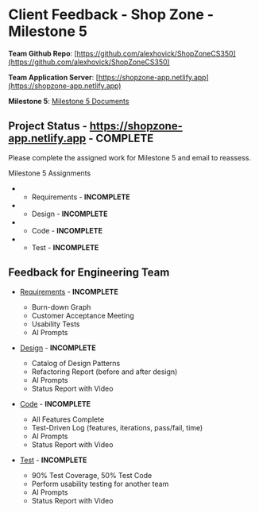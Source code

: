 # Client Feedback - Shop Zone - Milestone 5

**Team Github Repo**:  [https://github.com/alexhovick/ShopZoneCS350](https://github.com/alexhovick/ShopZoneCS350)

**Team Application Server**:  [https://shopzone-app.netlify.app](https://shopzone-app.netlify.app)

**Milestone 5**: [Milestone 5 Documents](https://github.com/alexhovick/ShopZoneCS350/tree/main/Documents/Milestone-5)


## Project Status - https://shopzone-app.netlify.app - **COMPLETE**

Please complete the assigned work for Milestone 5 and email to reassess.

Milestone 5 Assignments

*  - Requirements  - **INCOMPLETE**
*  - Design        - **INCOMPLETE**
*  - Code          - **INCOMPLETE**
*  - Test          - **INCOMPLETE**


## Feedback for Engineering Team

* [Requirements](https://github.com/alexhovick/ShopZoneCS350/tree/main/Documents/Milestone-5/Requirements) - **INCOMPLETE**
    * Burn-down Graph
    * Customer Acceptance Meeting
    * Usability Tests
    * AI Prompts

* [Design](https://github.com/alexhovick/ShopZoneCS350/tree/main/Documents/Milestone-5/Design) - **INCOMPLETE**
    * Catalog of Design Patterns
    * Refactoring Report (before and after design)
    * AI Prompts
    * Status Report with Video

* [Code](https://github.com/alexhovick/ShopZoneCS350/tree/main/Documents/Milestone-5/Code) - **INCOMPLETE**
    * All Features Complete
    * Test-Driven Log (features, iterations, pass/fail, time)
    * AI Prompts
    * Status Report with Video

* [Test](https://github.com/alexhovick/ShopZoneCS350/tree/main/Documents/Milestone-5/Test) - **INCOMPLETE**
    * 90% Test Coverage, 50% Test Code
    * Perform usability testing for another team
    * AI Prompts
    * Status Report with Video
